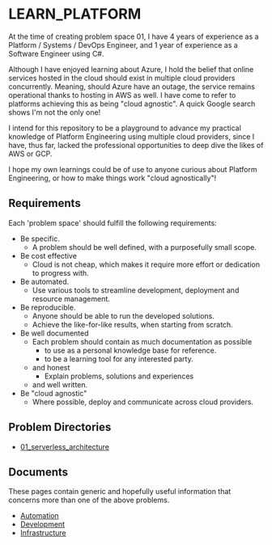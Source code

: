 # LEARN_PLATFORM

At the time of creating problem space 01, I have 4 years of experience as a Platform / Systems / DevOps Engineer, and 1 year of experience as a Software Engineer using C#.

Although I have enjoyed learning about Azure, I hold the belief that online services hosted in the cloud should exist in multiple cloud providers concurrently. Meaning, should Azure have an outage, the service remains operational thanks to hosting in AWS as well. I have come to refer to platforms achieving this as being "cloud agnostic". A quick Google search shows I'm not the only one!

I intend for this repository to be a playground to advance my practical knowledge of Platform Engineering using multiple cloud providers, since I have, thus far, lacked the professional opportunities to deep dive the likes of AWS or GCP.

I hope my own learnings could be of use to anyone curious about Platform Engineering, or how to make things work "cloud agnostically"!

## Requirements

Each 'problem space' should fulfill the following requirements:

- Be specific.
    - A problem should be well defined, with a purposefully small scope.
- Be cost effective
    - Cloud is not cheap, which makes it require more effort or dedication to progress with.
- Be automated.
    - Use various tools to streamline development, deployment and resource management.
- Be reproducible.
    - Anyone should be able to run the developed solutions.
    - Achieve the like-for-like results, when starting from scratch.
- Be well documented
    - Each problem should contain as much documentation as possible 
        - to use as a personal knowledge base for reference.
        - to be a learning tool for any interested party.
    - and honest
        - Explain problems, solutions and experiences
    - and well written.
- Be "cloud agnostic"
    - Where possible, deploy and communicate across cloud providers.

## Problem Directories

- [01_serverless_architecture](01_serverless_architecture/01_serverless_architecture.md)

## Documents

These pages contain generic and hopefully useful information that concerns more than one of the above problems.

- [Automation](automation.md)
- [Development](development.md)
- [Infrastructure](infrastructure.md)